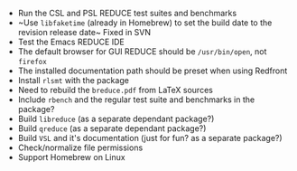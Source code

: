 <!-- vim: set ft=markdown ts=4 sw=4 tw=0 expandtab colorcolumn=80 :         -->
<!-- SPDX-License-Identifier: BSD-2-Clause                                  -->
<!--                                                                        -->
<!-- Copyright (c) 2022 Jeffrey H. Johnson <trnsz@pobox.com>                -->
<!--                                                                        -->
<!-- Redistribution and use in source and binary forms, with or without     -->
<!-- modification, are permitted provided that the following conditions are -->
<!-- met:                                                                   -->
<!--                                                                        -->
<!--   1. Redistributions of source code must retain the relevant copyright -->
<!--      notice, this list of conditions and the following disclaimer.     -->
<!--                                                                        -->
<!--   2. Redistributions in binary form must reproduce the relevant        -->
<!--      copyright notice, this list of conditions and the following       -->
<!--      disclaimer in the documentation and/or other materials provided   -->
<!--      with the distribution.                                            -->
<!--                                                                        -->
<!-- THIS SOFTWARE IS PROVIDED BY THE COPYRIGHT HOLDERS AND CONTRIBUTORS    -->
<!-- "AS IS" AND ANY EXPRESS OR IMPLIED WARRANTIES, INCLUDING, BUT NOT      -->
<!-- LIMITED TO, THE IMPLIED WARRANTIES OF MERCHANTABILITY AND FITNESS FOR  -->
<!-- A PARTICULAR PURPOSE ARE DISCLAIMED. IN NO EVENT SHALL THE COPYRIGHT   -->
<!-- OWNERS OR CONTRIBUTORS BE LIABLE FOR ANY DIRECT, INDIRECT, INCIDENTAL, -->
<!-- SPECIAL, EXEMPLARY, OR CONSEQUENTIAL DAMAGES (INCLUDING, BUT NOT       -->
<!-- LIMITED TO, PROCUREMENT OF SUBSTITUTE GOODS OR SERVICES; LOSS OF USE,  -->
<!-- DATA, OR PROFITS; OR BUSINESS INTERRUPTION) HOWEVER CAUSED AND ON ANY  -->
<!-- THEORY OF LIABILITY, WHETHER IN CONTRACT, STRICT LIABILITY, OR TORT    -->
<!-- (INCLUDING NEGLIGENCE OR OTHERWISE) ARISING IN ANY WAY OUT OF THE USE  -->
<!-- OF THIS SOFTWARE, EVEN IF ADVISED OF THE POSSIBILITY OF SUCH DAMAGE.   -->
<!--                                                                        -->
* Run the CSL and PSL REDUCE test suites and benchmarks
* ~Use `libfaketime` (already in Homebrew) to set the build date to the revision release date~ Fixed in SVN
* Test the Emacs REDUCE IDE
* The default browser for GUI REDUCE should be `/usr/bin/open`, not `firefox`
* The installed documentation path should be preset when using Redfront
* Install `rlsmt` with the package
* Need to rebuild the `breduce.pdf` from LaTeX sources
* Include `rbench` and the regular test suite and benchmarks in the package?
* Build `libreduce` (as a separate dependant package?)
* Build `qreduce` (as a separate dependant package?)
* Build `VSL` and it's documentation (just for fun? as a separate package?)
* Check/normalize file permissions
* Support Homebrew on Linux
